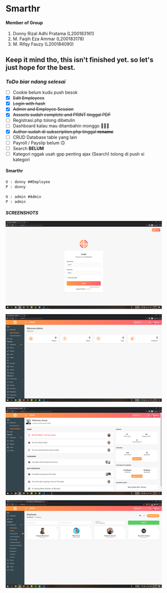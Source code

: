 # Smarthr

#### Member of Group

1.  Donny Rizal Adhi Pratama (L200183161)
2.  M. Faqih Eza Ammar (L200183178)
3.  M. Rifqy Fauzy (L200184090)

## Keep it mind tho, this isn't finished yet. so let's just hope for the best.

### *ToDo biar ndang selesai*
- [ ] Cookie belum kudu push besok
- [x] ~~Edit Employees~~
- [x] ~~Login with hash~~
- [x] ~~Admin and Employee Session~~
- [x] ~~Asssets sudah complete and PRINT tinggal PDF~~
- [ ] Registrasi.php tolong dibetulin
- [ ] Dashboard kalau mau ditambahin monggo 🙏🙏🙏
- [x] ~~Author sudah di subscription.php tinggal **rename**~~
- [ ] CRUD Database table yang lain
- [ ] Payroll / Payslip belum 🙃
- [ ] Search **BELUM**
- [ ] Kategori nggak usah gpp penting ajax (Search) tolong di push si kategori

#### Smarthr

```Login
U : donny ##Employee
P : donny

U : admin #Admin
P : admin

```
#### ***SCREENSHOTS***

![ScreenShot](screenshots/login.png?raw=true "Login")

![Dashboard](screenshots/dashboard.png?raw=true "Admin Dashboard")

![Dashboard](screenshots/clients.png?raw=true "Employee Dashboard")

![Dashboard](screenshots/employees.png?raw=true "Employees List")


